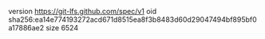 version https://git-lfs.github.com/spec/v1
oid sha256:ea14e774193272acd671d8515ea8f3b8483d60d29047494bf895bf0a17886ae2
size 6524
